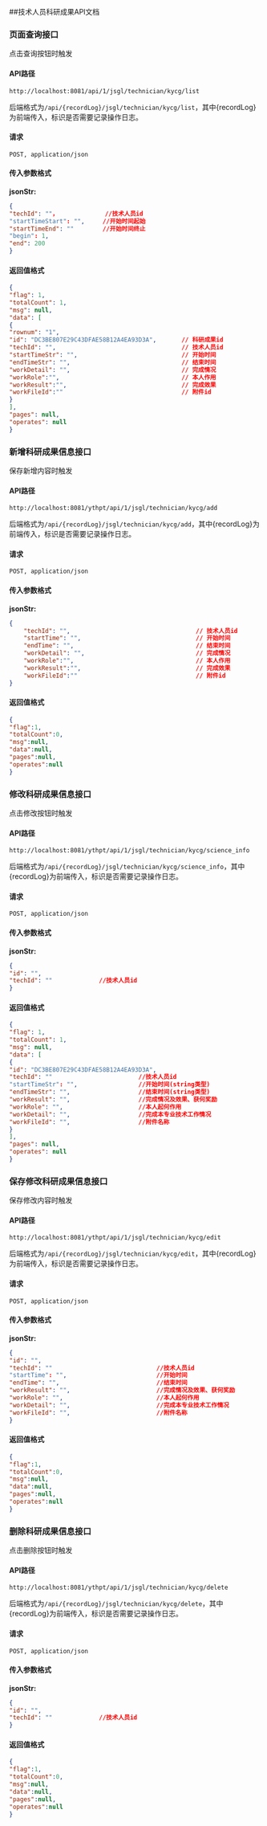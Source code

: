 ##技术人员科研成果API文档

### 页面查询接口

点击查询按钮时触发

#### API路径

```http
http://localhost:8081/api/1/jsgl/technician/kycg/list
```

后端格式为`/api/{recordLog}/jsgl/technician/kycg/list`，其中{recordLog}为前端传入，标识是否需要记录操作日志。

#### 请求

```
POST, application/json
```

#### 传入参数格式
**jsonStr:**
```json
{
"techId": ""，             //技术人员id
"startTimeStart": "",     //开始时间起始
"startTimeEnd": ""        //开始时间终止
"begin": 1,
"end": 200
}
```

#### 返回值格式

```json
{
"flag": 1,
"totalCount": 1,
"msg": null,
"data": [
{
"rownum": "1",
"id": "DC3BE807E29C43DFAE58B12A4EA93D3A",       // 科研成果id
"techId": "",                                   // 技术人员id
"startTimeStr": "",                             // 开始时间
"endTimeStr": "",                               // 结束时间
"workDetail": "",                               // 完成情况
"workRole":"",                                  // 本人作用
"workResult":"",                                // 完成效果
"workFileId":""                                 // 附件id
}
],
"pages": null,
"operates": null
}
```

### 新增科研成果信息接口

保存新增内容时触发

#### API路径

```http
http://localhost:8081/ythpt/api/1/jsgl/technician/kycg/add
```

后端格式为`/api/{recordLog}/jsgl/technician/kycg/add`，其中{recordLog}为前端传入，标识是否需要记录操作日志。

#### 请求

```
POST, application/json
```

#### 传入参数格式
**jsonStr:**
```json
{
    "techId": "",                                   // 技术人员id
    "startTime": "",                                // 开始时间
    "endTime": "",                                  // 结束时间
    "workDetail": "",                               // 完成情况
    "workRole":"",                                  // 本人作用
    "workResult":"",                                // 完成效果
    "workFileId":""                                 // 附件id
}
```

#### 返回值格式

```json
{
"flag":1,
"totalCount":0,
"msg":null,
"data":null,
"pages":null,
"operates":null
}
```

### 修改科研成果信息接口

点击修改按钮时触发

#### API路径

```http
http://localhost:8081/ythpt/api/1/jsgl/technician/kycg/science_info
```

后端格式为`/api/{recordLog}/jsgl/technician/kycg/science_info`，其中{recordLog}为前端传入，标识是否需要记录操作日志。

#### 请求

```
POST, application/json
```

#### 传入参数格式
**jsonStr:**
```json
{
"id": "",
"techId": ""             //技术人员id
}
```

#### 返回值格式

```json
{
"flag": 1,
"totalCount": 1,
"msg": null,
"data": [
{
"id": "DC3BE807E29C43DFAE58B12A4EA93D3A",
"techId": ""                        //技术人员id
"startTimeStr": "",                 //开始时间(string类型)
"endTimeStr": "",                   //结束时间(string类型)
"workResult": "",                   //完成情况及效果、获何奖励
"workRole": "",                     //本人起何作用
"workDetail": "",                   //完成本专业技术工作情况
"workFileId": "",                   //附件名称
}
],
"pages": null,
"operates": null
}
```

### 保存修改科研成果信息接口

保存修改内容时触发

#### API路径

```http
http://localhost:8081/ythpt/api/1/jsgl/technician/kycg/edit
```

后端格式为`/api/{recordLog}/jsgl/technician/kycg/edit`，其中{recordLog}为前端传入，标识是否需要记录操作日志。

#### 请求

```
POST, application/json
```

#### 传入参数格式
**jsonStr:**
```json
{
"id": "",
"techId": ""                             //技术人员id
"startTime": "",                         //开始时间
"endTime": "",                           //结束时间
"workResult": "",                        //完成情况及效果、获何奖励
"workRole": "",                          //本人起何作用
"workDetail": "",                        //完成本专业技术工作情况
"workFileId": "",                        //附件名称
}
```

#### 返回值格式

```json
{
"flag":1,
"totalCount":0,
"msg":null,
"data":null,
"pages":null,
"operates":null
}
```

### 删除科研成果信息接口

点击删除按钮时触发

#### API路径

```http
http://localhost:8081/ythpt/api/1/jsgl/technician/kycg/delete
```

后端格式为`/api/{recordLog}/jsgl/technician/kycg/delete`，其中{recordLog}为前端传入，标识是否需要记录操作日志。

#### 请求

```
POST, application/json
```

#### 传入参数格式
**jsonStr:**
```json
{
"id": "",
"techId": ""             //技术人员id
}
```


#### 返回值格式

```json
{
"flag":1,
"totalCount":0,
"msg":null,
"data":null,
"pages":null,
"operates":null
}
```



